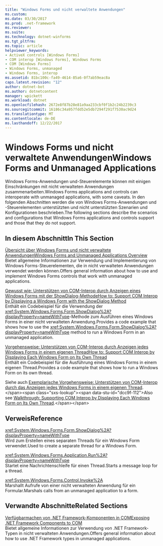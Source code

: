 ```yaml
---
title: "Windows Forms und nicht verwaltete Anwendungen"
ms.custom: 
ms.date: 03/30/2017
ms.prod: .net-framework
ms.reviewer: 
ms.suite: 
ms.technology: dotnet-winforms
ms.tgt_pltfrm: 
ms.topic: article
helpviewer_keywords:
- ActiveX controls [Windows Forms]
- COM interop [Windows Forms], Windows Forms
- COM [Windows Forms]
- Windows Forms, unmanaged
- Windows Forms, interop
ms.assetid: 81bc100c-fa49-4614-85a6-0f7ab59eac8a
caps.latest.revision: "12"
author: dotnet-bot
ms.author: dotnetcontent
manager: wpickett
ms.workload: dotnet
ms.openlocfilehash: 2672e8f87b28e81a9aa233cbf0f1b2c24b2239c3
ms.sourcegitcommit: 16186c34a957fdd52e5db7294f291f7530ac9d24
ms.translationtype: MT
ms.contentlocale: de-DE
ms.lasthandoff: 12/22/2017
---
```

# <a name="windows-forms-and-unmanaged-applications"></a><span data-ttu-id="dcc9f-102">Windows Forms und nicht verwaltete Anwendungen</span><span class="sxs-lookup"><span data-stu-id="dcc9f-102">Windows Forms and Unmanaged Applications</span></span>
<span data-ttu-id="dcc9f-103">Windows Forms-Anwendungen und-Steuerelemente können mit einigen Einschränkungen mit nicht verwalteten Anwendungen zusammenarbeiten.</span><span class="sxs-lookup"><span data-stu-id="dcc9f-103">Windows Forms applications and controls can interoperate with unmanaged applications, with some caveats.</span></span> <span data-ttu-id="dcc9f-104">In den folgenden Abschnitten werden die von Windows Forms-Anwendungen und -Steuerelementen unterstützten und nicht unterstützten Szenarien und Konfigurationen beschrieben.</span><span class="sxs-lookup"><span data-stu-id="dcc9f-104">The following sections describe the scenarios and configurations that Windows Forms applications and controls support and those that they do not support.</span></span>  
  
## <a name="in-this-section"></a><span data-ttu-id="dcc9f-105">In diesem Abschnitt</span><span class="sxs-lookup"><span data-stu-id="dcc9f-105">In This Section</span></span>  
 [<span data-ttu-id="dcc9f-106">Übersicht über Windows Forms und nicht verwaltete Anwendungen</span><span class="sxs-lookup"><span data-stu-id="dcc9f-106">Windows Forms and Unmanaged Applications Overview</span></span>](../../../../docs/framework/winforms/advanced/windows-forms-and-unmanaged-applications-overview.md)  
 <span data-ttu-id="dcc9f-107">Bietet allgemeine Informationen zur Verwendung und Implementierung von Windows Forms-Steuerelementen, die in nicht verwalteten Anwendungen verwendet werden können.</span><span class="sxs-lookup"><span data-stu-id="dcc9f-107">Offers general information about how to use and implement Windows Forms controls that work with unmanaged applications.</span></span>  
  
 [<span data-ttu-id="dcc9f-108">Gewusst wie: Unterstützen von COM-Interop durch Anzeigen eines Windows Forms mit der ShowDialog-Methode</span><span class="sxs-lookup"><span data-stu-id="dcc9f-108">How to: Support COM Interop by Displaying a Windows Form with the ShowDialog Method</span></span>](../../../../docs/framework/winforms/advanced/com-interop-by-displaying-a-windows-form-shadow.md)  
 <span data-ttu-id="dcc9f-109">Enthält ein Codebeispiel für die Verwendung der <xref:System.Windows.Forms.Form.ShowDialog%2A?displayProperty=nameWithType>-Methode zum Ausführen eines Windows Forms in einer nicht verwalteten Anwendung.</span><span class="sxs-lookup"><span data-stu-id="dcc9f-109">Provides a code example that shows how to use the <xref:System.Windows.Forms.Form.ShowDialog%2A?displayProperty=nameWithType> method to run a Windows Form in an unmanaged application.</span></span>  
  
 [<span data-ttu-id="dcc9f-110">Vorgehensweise: Unterstützen von COM-Interop durch Anzeigen jedes Windows Forms in einem eigenen Thread</span><span class="sxs-lookup"><span data-stu-id="dcc9f-110">How to: Support COM Interop by Displaying Each Windows Form on Its Own Thread</span></span>](../../../../docs/framework/winforms/advanced/how-to-support-com-interop-by-displaying-each-windows-form-on-its-own-thread.md)  
 <span data-ttu-id="dcc9f-111">Enthält ein Codebeispiel für die Ausführung eines Windows Forms in einem eigenen Thread.</span><span class="sxs-lookup"><span data-stu-id="dcc9f-111">Provides a code example that shows how to run a Windows Form on its own thread.</span></span>  
  
 <span data-ttu-id="dcc9f-112">Siehe auch [Exemplarische Vorgehensweise: Unterstützen von COM-Interop durch das Anzeigen jedes Windows Forms in einem eigenen Thread](http://msdn.microsoft.com/library/ms233639\(v=vs.110\)).</span><span class="sxs-lookup"><span data-stu-id="dcc9f-112">Also see [Walkthrough: Supporting COM Interop by Displaying Each Windows Form on Its Own Thread](http://msdn.microsoft.com/library/ms233639\(v=vs.110\)).</span></span>  
  
## <a name="reference"></a><span data-ttu-id="dcc9f-113">Verweis</span><span class="sxs-lookup"><span data-stu-id="dcc9f-113">Reference</span></span>  
 <xref:System.Windows.Forms.Form.ShowDialog%2A?displayProperty=nameWithType>  
 <span data-ttu-id="dcc9f-114">Wird zum Erstellen eines separaten Threads für ein Windows Form verwendet.</span><span class="sxs-lookup"><span data-stu-id="dcc9f-114">Used to create a separate thread for a Windows Form.</span></span>  
  
 <xref:System.Windows.Forms.Application.Run%2A?displayProperty=nameWithType>  
 <span data-ttu-id="dcc9f-115">Startet eine Nachrichtenschleife für einen Thread.</span><span class="sxs-lookup"><span data-stu-id="dcc9f-115">Starts a message loop for a thread.</span></span>  
  
 <xref:System.Windows.Forms.Control.Invoke%2A>  
 <span data-ttu-id="dcc9f-116">Marshallt Aufrufe von einer nicht verwalteten Anwendung für ein Formular.</span><span class="sxs-lookup"><span data-stu-id="dcc9f-116">Marshals calls from an unmanaged application to a form.</span></span>  
  
## <a name="related-sections"></a><span data-ttu-id="dcc9f-117">Verwandte Abschnitte</span><span class="sxs-lookup"><span data-stu-id="dcc9f-117">Related Sections</span></span>  
 [<span data-ttu-id="dcc9f-118">Verfügbarmachen von .NET Framework-Komponenten in COM</span><span class="sxs-lookup"><span data-stu-id="dcc9f-118">Exposing .NET Framework Components to COM</span></span>](../../../../docs/framework/interop/exposing-dotnet-components-to-com.md)  
 <span data-ttu-id="dcc9f-119">Bietet allgemeine Informationen zur Verwendung von .NET Framework-Typen in nicht verwalteten Anwendungen.</span><span class="sxs-lookup"><span data-stu-id="dcc9f-119">Offers general information about how to use .NET Framework types in unmanaged applications.</span></span>
